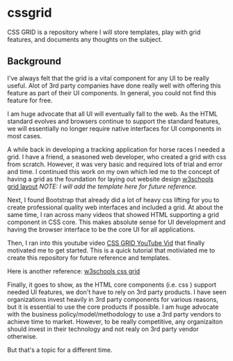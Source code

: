 # cssgrid
CSS GRID is a repository where I will store templates, play with grid features, and documents any thoughts on the subject.

## Background

I've always felt that the grid is a vital component for any UI to be really useful.
Alot of 3rd party companies have done really well with offering this feature as part
of their UI components.  In general, you could not find this feature for free.

I am huge advocate that all UI will eventually fall to the web.  As the HTML standard
evolves and browsers continue to support the standard features, we will essentially
no longer require native interfaces for UI components in most cases.

A while back in developing a tracking application for horse races I needed a grid.  I have
a friend, a seasoned web developer, who created a grid with css from scratch.  However, it 
was very basic and required lots of trial and error and time.  I continued this work on
my own which led me to the concept of having a grid as the foundation for laying out
website design [w3schools grid layout](https://www.w3schools.com/css/css_rwd_grid.asp)
*NOTE: I will add the template here for future reference.*

Next, I found Bootstrap that already did a lot of heavy css lifting for you to create professional
quality web interfaces and included a grid.  At about the same time, I ran across many videos that showed
HTML supporting a grid component in CSS core.  This makes absolute sense for UI development
and having the browser interface to be the core UI for all applications.  

Then, I ran into this youtube video [CSS GRID YouTube Vid](https://www.youtube.com/watch?v=HgwCeNVPlo0) 
that finally motivated me to get started.  This is a quick tutorial that motiviated me to create 
this repository for future reference and templates.

Here is another reference: [w3schools css grid](https://www.w3schools.com/css/css_grid.asp)

Finally, it goes to show, as the HTML core components (i.e. css ) support needed UI features, we
don't have to rely on 3rd party products.  I have seen organizations invest heavily
in 3rd party components for various reasons, but it is essential to use the core products if
possible.  I am huge advocate with the business policy/model/methodology to use a 3rd party
vendors to achieve time to market.  However, to be really competitive, any organizaiton should 
invest in their technology and not realy on 3rd party vendor otherwise. 

But that's a topic for a different time.
